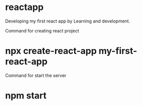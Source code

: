 # reactapp
Developing my first react app by Learning and development.

 Command for creating react project
# npx create-react-app my-first-react-app

Command for start the server 
# npm start


